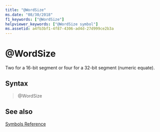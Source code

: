 ```yaml
---
title: "@WordSize"
ms.date: "08/30/2018"
f1_keywords: ["@WordSize"]
helpviewer_keywords: ["@WordSize symbol"]
ms.assetid: a4fb3bf1-4f87-4306-ad4d-27d999ce2b3a
---
```

# @WordSize

Two for a 16-bit segment or four for a 32-bit segment (numeric equate).

## Syntax

> @WordSize

## See also

[Symbols Reference](../../assembler/masm/symbols-reference.md)<br/>